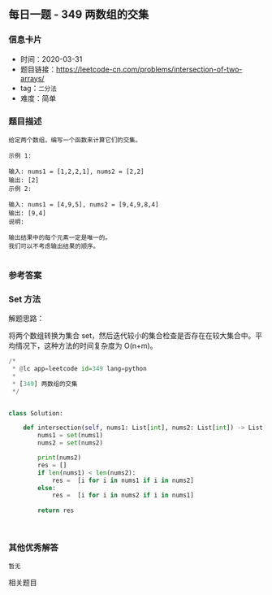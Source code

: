 ## 每日一题 - 349 两数组的交集

### 信息卡片

- 时间：2020-03-31
- 题目链接：https://leetcode-cn.com/problems/intersection-of-two-arrays/
- tag：`二分法` 
- 难度：简单

### 题目描述

```
给定两个数组，编写一个函数来计算它们的交集。

示例 1:

输入: nums1 = [1,2,2,1], nums2 = [2,2]
输出: [2]
示例 2:

输入: nums1 = [4,9,5], nums2 = [9,4,9,8,4]
输出: [9,4]
说明:

输出结果中的每个元素一定是唯一的。
我们可以不考虑输出结果的顺序。


```

### 参考答案


### Set 方法

解题思路：

将两个数组转换为集合 set，然后迭代较小的集合检查是否存在在较大集合中。平均情况下，这种方法的时间复杂度为 O(n+m)。

```python
/*
 * @lc app=leetcode id=349 lang=python
 *
 * [349] 两数组的交集
 */


class Solution:

    def intersection(self, nums1: List[int], nums2: List[int]) -> List[int]:
        nums1 = set(nums1)
        nums2 = set(nums2)

        print(nums2)
        res = []
        if len(nums1) < len(nums2):
            res =  [i for i in nums1 if i in nums2]
        else:
            res =  [i for i in nums2 if i in nums1]
        
        return res

        
```



### 其他优秀解答
```
暂无
```
相关题目


